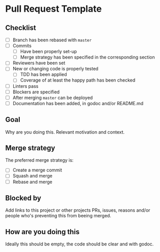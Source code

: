# Pull Request Template

## Checklist

- [ ] Branch has been rebased with `master`
- [ ] Commits
    - [ ] Have been properly set-up
    - [ ] Merge strategy has been specified in the corresponding section
- [ ] Reviewers have been set
- [ ] New or changing code is properly tested
    - [ ] TDD has been applied
    - [ ] Coverage of at least the happy path has been checked
- [ ] Linters pass
- [ ] Blockers are specified
- [ ] After merging `master` can be deployed
- [ ] Documentation has been added, in godoc and/or README.md

## Goal

Why are you doing this. Relevant motivation and context.

## Merge strategy

The preferred merge strategy is:

- [ ] Create a merge commit
- [ ] Squash and merge
- [ ] Rebase and merge

## Blocked by

Add links to this project or other projects PRs, issues, reasons and/or people
who's preventing this from beeing merged.

## How are you doing this

Ideally this should be empty, the code should be clear and with godoc.
